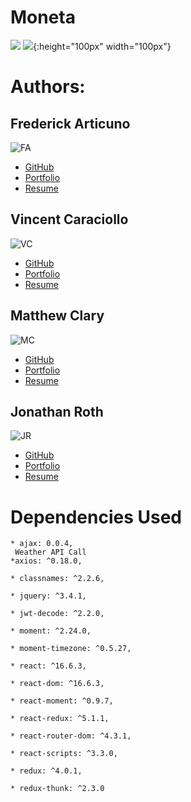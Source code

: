 # Moneta 
![](https://github.com/vin-cent321/Moneta/blob/master/client/src/components/layout/logofinal_2.jpg)
![](https://github.com/vin-cent321/Moneta/blob/master/client/src/components/layout/Moneta-qr.png){:height="100px" width="100px"}
# Authors:
## Frederick Articuno
![FA](https://avatars1.githubusercontent.com/u/44718784?s=100&v=4)
* [GitHub](https://github.com/fkarticuno)
* [Portfolio](https://fkarticuno.github.io/CodingPortfolio/)
* [Resume](https://fkarticuno.github.io/CodingPortfolio/Resume_DEC2019_std.pdf)
## Vincent Caraciollo
![VC](https://avatars3.githubusercontent.com/u/52013834?s=100&v=4)
* [GitHub](https://github.com/vin-cent321)
* [Portfolio](https://vin-cent321.github.io/Bootstrap-Portfolio/)
* [Resume](https://reactjs.org)
## Matthew Clary
![MC](https://avatars2.githubusercontent.com/u/52682135?s=100&v=4)
* [GitHub](https://github.com/clarymt)
* [Portfolio](https://clarymt.github.io/Bootstrap-Portfolio/)
* [Resume](https://reactjs.org)
## Jonathan Roth
![JR](https://avatars0.githubusercontent.com/u/32680255?s=100&v=4)
* [GitHub](https://github.com/brucegenerator)
* [Portfolio](https://brucegenerator.github.io/Responsive-Portfolio/)
* [Resume](https://reactjs.org)

# Dependencies Used
    * ajax: 0.0.4,
     Weather API Call
    *axios: ^0.18.0,
     
    * classnames: ^2.2.6,
    
    * jquery: ^3.4.1,
    
    * jwt-decode: ^2.2.0,
    
    * moment: ^2.24.0,
    
    * moment-timezone: ^0.5.27,
    
    * react: ^16.6.3,
    
    * react-dom: ^16.6.3,
    
    * react-moment: ^0.9.7,
    
    * react-redux: ^5.1.1,
    
    * react-router-dom: ^4.3.1,
    
    * react-scripts: ^3.3.0,
    
    * redux: ^4.0.1,
    
    * redux-thunk: ^2.3.0
    
